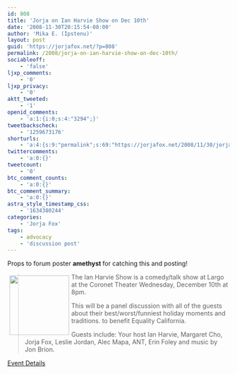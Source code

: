 ```yaml
---
id: 808
title: 'Jorja on Ian Harvie Show on Dec 10th'
date: '2008-11-30T20:15:54-08:00'
author: 'Mika E. (Ipstenu)'
layout: post
guid: 'https://jorjafox.net/?p=808'
permalink: /2008/jorja-on-ian-harvie-show-on-dec-10th/
sociableoff:
    - 'false'
ljxp_comments:
    - '0'
ljxp_privacy:
    - '0'
aktt_tweeted:
    - '1'
openid_comments:
    - 'a:1:{i:0;s:4:"3294";}'
tweetbackscheck:
    - '1259673176'
shorturls:
    - 'a:4:{s:9:"permalink";s:69:"https://jorjafox.net/2008/11/30/jorja-on-ian-harvie-show-on-dec-10th/";s:7:"tinyurl";s:25:"http://tinyurl.com/kqdqfd";s:4:"isgd";s:18:"http://is.gd/53cvr";s:5:"bitly";s:20:"http://bit.ly/6dwWIX";}'
twittercomments:
    - 'a:0:{}'
tweetcount:
    - '0'
btc_comment_counts:
    - 'a:0:{}'
btc_comment_summary:
    - 'a:0:{}'
astra_style_timestamp_css:
    - '1634380244'
categories:
    - 'Jorja Fox'
tags:
    - advocacy
    - 'discussion post'
---
```


Props to forum poster <strong>amethyst </strong> for catching this and posting!

<a href="//static.jorjafox.net/wordpress/2008/11/the-ian-harvie-show-benefit.gif"><img src="//static.jorjafox.net/wordpress/2008/11/the-ian-harvie-show-benefit.gif" alt="" title="The Ian Harvie Show Benefit" style="float:left;height:135px;padding:5px;border:0" /></a>

<blockquote>The Ian Harvie Show is a comedy/talk show at Largo at the Coronet Theater Wednesday, December 10th at 8pm. 

This will be a panel discussion with all of the guests about their best/worst/funniest holiday moments and traditions. to benefit Equality California. 

Guests include: Your host Ian Harvie, Margaret Cho, Jorja Fox, Leslie Jordan, Alec Mapa, ANT, Erin Foley and music by Jon Brion. </blockquote>

<a href="http://upcoming.yahoo.com/event/1400423">Event Details</a>

